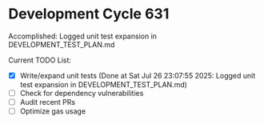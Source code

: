 # Development Cycle 631

Accomplished: Logged unit test expansion in DEVELOPMENT_TEST_PLAN.md

Current TODO List:

- [x] Write/expand unit tests  (Done at Sat Jul 26 23:07:55 2025: Logged unit test expansion in DEVELOPMENT_TEST_PLAN.md)
- [ ] Check for dependency vulnerabilities
- [ ] Audit recent PRs
- [ ] Optimize gas usage